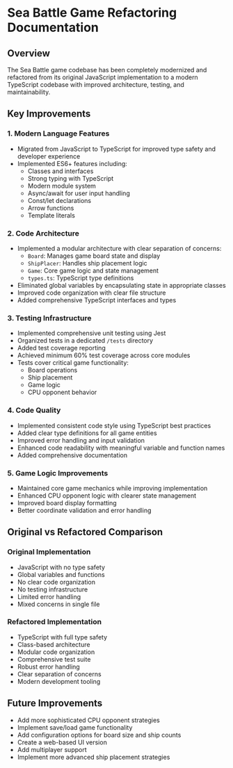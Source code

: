 # Sea Battle Game Refactoring Documentation

## Overview
The Sea Battle game codebase has been completely modernized and refactored from its original JavaScript implementation to a modern TypeScript codebase with improved architecture, testing, and maintainability.

## Key Improvements

### 1. Modern Language Features
- Migrated from JavaScript to TypeScript for improved type safety and developer experience
- Implemented ES6+ features including:
  - Classes and interfaces
  - Strong typing with TypeScript
  - Modern module system
  - Async/await for user input handling
  - Const/let declarations
  - Arrow functions
  - Template literals

### 2. Code Architecture
- Implemented a modular architecture with clear separation of concerns:
  - `Board`: Manages game board state and display
  - `ShipPlacer`: Handles ship placement logic
  - `Game`: Core game logic and state management
  - `types.ts`: TypeScript type definitions
- Eliminated global variables by encapsulating state in appropriate classes
- Improved code organization with clear file structure
- Added comprehensive TypeScript interfaces and types

### 3. Testing Infrastructure
- Implemented comprehensive unit testing using Jest
- Organized tests in a dedicated `/tests` directory
- Added test coverage reporting
- Achieved minimum 60% test coverage across core modules
- Tests cover critical game functionality:
  - Board operations
  - Ship placement
  - Game logic
  - CPU opponent behavior

### 4. Code Quality
- Implemented consistent code style using TypeScript best practices
- Added clear type definitions for all game entities
- Improved error handling and input validation
- Enhanced code readability with meaningful variable and function names
- Added comprehensive documentation

### 5. Game Logic Improvements
- Maintained core game mechanics while improving implementation
- Enhanced CPU opponent logic with clearer state management
- Improved board display formatting
- Better coordinate validation and error handling

## Original vs Refactored Comparison

### Original Implementation
- JavaScript with no type safety
- Global variables and functions
- No clear code organization
- No testing infrastructure
- Limited error handling
- Mixed concerns in single file

### Refactored Implementation
- TypeScript with full type safety
- Class-based architecture
- Modular code organization
- Comprehensive test suite
- Robust error handling
- Clear separation of concerns
- Modern development tooling

## Future Improvements
- Add more sophisticated CPU opponent strategies
- Implement save/load game functionality
- Add configuration options for board size and ship counts
- Create a web-based UI version
- Add multiplayer support
- Implement more advanced ship placement strategies 
